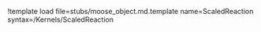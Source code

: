 !template load file=stubs/moose_object.md.template name=ScaledReaction syntax=/Kernels/ScaledReaction